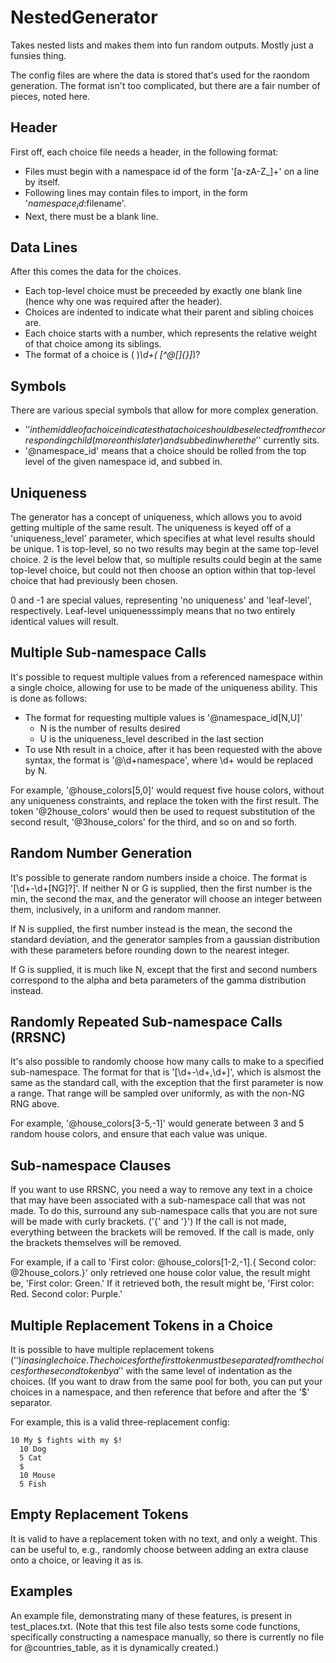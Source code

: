 # NestedGenerator
Takes nested lists and makes them into fun random outputs. Mostly just a funsies thing.

The config files are where the data is stored that's used for the raondom generation. 
The format isn't too complicated, but there are a fair number of pieces, noted here.

## Header
First off, each choice file needs a header, in the following format:
* Files must begin with a namespace id of the form '[a-zA-Z_]+' on a line by itself.
* Following lines may contain files to import, in the form '$namespace_id:$filename'.
* Next, there must be a blank line.

## Data Lines
After this comes the data for the choices. 
* Each top-level choice must be preceeded by exactly one blank line (hence why one was required after the header).
* Choices are indented to indicate what their parent and sibling choices are.
* Each choice starts with a number, which represents the relative weight of that choice among its siblings.
* The format of a choice is (  )*\d+( [^@\[\]\{\}]*)?

## Symbols
There are various special symbols that allow for more complex generation.
* '$' in the middle of a choice indicates that a choice should be selected from 
the corresponding child (more on this later) and subbed in where the '$' currently sits.
* '@namespace_id' means that a choice should be rolled from the top level of the given namespace id, and subbed in.

## Uniqueness
The generator has a concept of uniqueness, which allows you to avoid getting multiple of the same result. The uniqueness is keyed off of a
'uniqueness_level' parameter, which specifies at what level results should be unique. 1 is top-level, so no two results may begin at the same top-level
choice. 2 is the level below that, so multiple results could begin at the same top-level choice, but could not then choose an option within that top-level
choice that had previously been chosen.

0 and -1 are special values, representing 'no uniqueness' and 'leaf-level', respectively. Leaf-level uniquenesssimply means that no two entirely identical values 
will result.

## Multiple Sub-namespace Calls
It's possible to request multiple values from a referenced namespace within a single choice, allowing for use to be made of the uniqueness ability. This is done
as follows:
* The format for requesting multiple values is '@namespace_id[N,U]'
  * N is the number of results desired
  * U is the uniqueness_level described in the last section
* To use Nth result in a choice, after it has been requested with the above syntax, the format is '@\d+namespace', where \d+ would be replaced by N.

For example, '@house_colors[5,0]' would request five house colors, without any uniqueness constraints, and replace the token with the first result.
The token '@2house_colors' would then be used to request substitution of the second result, '@3house_colors' for the third, and so on and so forth.

## Random Number Generation
It's possible to generate random numbers inside a choice. The format is '\[\d+-\d+[NG]?\]'. If neither N or G is supplied, then the first number is the min,
the second the max, and the generator will choose an integer between them, inclusively, in a uniform and random manner.

If N is supplied, the first number instead is the mean, the second the standard deviation, and the generator samples from a gaussian distribution with these
parameters before rounding down to the nearest integer.

If G is supplied, it is much like N, except that the first and second numbers correspond to the alpha and beta parameters of the gamma distribution instead.
    
## Randomly Repeated Sub-namespace Calls (RRSNC)
It's also possible to randomly choose how many calls to make to a specified sub-namespace. The format for that is '\[\d+-\d+,\d+\]', which is alsmost the same
as the standard call, with the exception that the first parameter is now a range. That range will be sampled over uniformly, as with the non-NG RNG above.

For example, '@house_colors[3-5,-1]' would generate between 3 and 5 random house colors, and ensure that each value was unique.

## Sub-namespace Clauses
If you want to use RRSNC, you need a way to remove any text in a choice that may have been associated with a sub-namespace call that was not made. To do this,
surround any sub-namespace calls that you are not sure will be made with curly brackets. ('{' and '}') If the call is not made, everything between the brackets
will be removed. If the call is made, only the brackets themselves will be removed.

For example, if a call to 'First color: @house_colors[1-2,-1].{ Second color: @2house_colors.}' only retrieved one house color value, the result might be,
'First color: Green.' If it retrieved both, the result might be, 'First color: Red. Second color: Purple.'

## Multiple Replacement Tokens in a Choice
It is possible to have multiple replacement tokens ('$') in a single choice. The choices for the first token must be separated from the choices for the
second token by a '$' with the same level of indentation as the choices. (If you want to draw from the same pool for both, you can put your choices in a
namespace, and then reference that before and after the '$' separator.

For example, this is a valid three-replacement config:
```
10 My $ fights with my $!
  10 Dog
  5 Cat
  $
  10 Mouse
  5 Fish
```

## Empty Replacement Tokens
It is valid to have a replacement token with no text, and only a weight. This can be useful to, e.g., randomly choose between adding an extra clause onto a
choice, or leaving it as is.
    
## Examples
An example file, demonstrating many of these features, is present in test_places.txt. (Note that this test file also tests some code functions, specifically
constructing a namespace manually, so there is currently no file for @countries_table, as it is dynamically created.)

